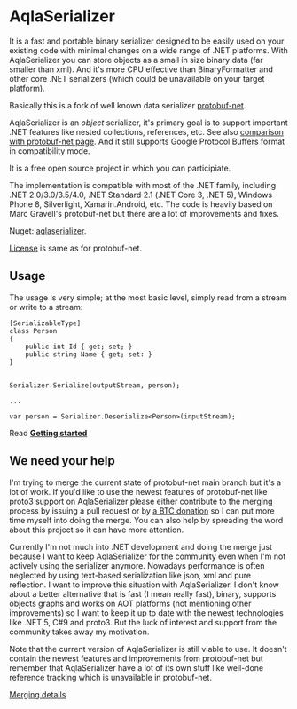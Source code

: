 AqlaSerializer
==============
It is a fast and portable binary serializer designed to be easily used on your existing code with minimal changes on a wide range of .NET platforms. With AqlaSerializer you can store objects as a small in size binary data (far smaller than xml). And it's more CPU effective than BinaryFormatter and other core .NET serializers (which could be unavailable on your target platform).

Basically this is a fork of well known data serializer <a href="https://github.com/mgravell/protobuf-net">protobuf-net</a>.

AqlaSerializer is an *object* serializer, it's primary goal is to support important .NET features like nested collections, references, etc. See also <a href="https://github.com/AqlaSolutions/AqlaSerializer/wiki/Comparison-with-protobuf-net-and-migration">comparison with protobuf-net page</a>. And it still supports Google Protocol Buffers format in compatibility mode.

It is a free open source project in which you can participiate.

The implementation is compatible with most of the .NET family, including .NET 2.0/3.0/3.5/4.0, .NET Standard 2.1 (.NET Core 3, .NET 5), Windows Phone 8, Silverlight, Xamarin.Android, etc. The code is heavily based on Marc Gravell's protobuf-net but there are a lot of improvements and fixes.

Nuget: <a href="https://www.nuget.org/packages/aqlaserializer/">aqlaserializer</a>.

<a href="https://github.com/AqlaSolutions/AqlaSerializer/blob/master/Licence.txt">License</a> is same as for protobuf-net.

## Usage

The usage is very simple; at the most basic level, simply read from a stream or write to a stream:

	[SerializableType]
	class Person 
	{
	    public int Id { get; set; }
	    public string Name { get; set: }
	}


	Serializer.Serialize(outputStream, person);
	
	...
	
	var person = Serializer.Deserialize<Person>(inputStream);

Read <b><a href="https://github.com/AqlaSolutions/AqlaSerializer/wiki">Getting started</a></b>

## We need your help
I'm trying to merge the current state of protobuf-net main branch but it's a lot of work. If you'd like to use the newest features of protobuf-net like proto3 support on AqlaSerializer please either contribute to the merging process by issuing a pull request or by <a href="https://btc.com/BC1QMRGHMP4VURV8Y9C8KS2RF58CTF8EXXPSTW2AP3">a BTC donation</a> so I can put more time myself into doing the merge. You can also help by spreading the word about this project so it can have more attention.

Currently I'm not much into .NET development and doing the merge just because I want to keep AqlaSerializer for the community even when I'm not actively using the serializer anymore. Nowadays performance is often neglected by using text-based serialization like json, xml and pure reflection. I want to improve this situation with AqlaSerializer. I don't know about a better alternative that is fast (I mean really fast), binary, supports objects graphs and works on AOT platforms (not mentioning other improvements) so I want to keep it up to date with the newest technologies like .NET 5, C#9 and proto3. But the luck of interest and support from the community takes away my motivation.

Note that the current version of AqlaSerializer is still viable to use. It doesn't contain the newest features and improvements from protobuf-net but remember that AqlaSerializer have a lot of its own stuff like well-done reference tracking which is unavailable in protobuf-net.
 
<a href="https://github.com/AqlaSolutions/AqlaSerializer/issues/21">Merging details</a>

